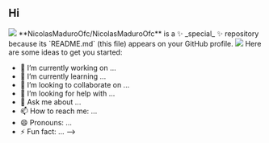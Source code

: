 ## Hi 
<img src="https://img.shields.io/badge/Fortnite-107C10?style=for-the-badge&logo=xbox&logoColor=white">
**NicolasMaduroOfc/NicolasMaduroOfc** is a ✨ _special_ ✨ repository because its `README.md` (this file) appears on your GitHub profile.
<img src="https://cdn2.unrealengine.com/12br-delay-social-news-header-02-1920x1080-119208936.jpg">
Here are some ideas to get you started:

- 🔭 I’m currently working on ...
- 🌱 I’m currently learning ...
- 👯 I’m looking to collaborate on ...
- 🤔 I’m looking for help with ...
- 💬 Ask me about ...
- 📫 How to reach me: ...
- 😄 Pronouns: ...
- ⚡ Fun fact: ...
-->
